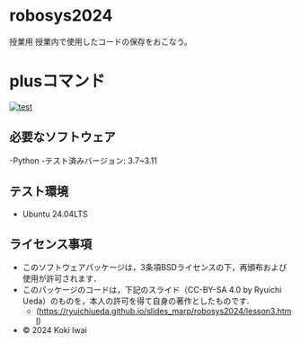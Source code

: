 # robosys2024
授業用
授業内で使用したコードの保存をおこなう。

# plusコマンド
[![test](https://github.com/ookami-koki/robosys2024/actions/workflows/test.yml/badge.svg)](https://github.com/ookami-koki/robosys2024/actions/workflows/test.yml)

## 必要なソフトウェア
-Python
 -テスト済みバージョン: 3.7~3.11

## テスト環境
- Ubuntu 24.04LTS

## ライセンス事項
- このソフトウェアパッケージは，3条項BSDライセンスの下，再頒布および使用が許可されます．
- このパッケージのコードは，下記のスライド（CC-BY-SA 4.0 by Ryuichi Ueda）のものを，本人の許可を得て自身の著作としたものです.
    - (https://ryuichiueda.github.io/slides_marp/robosys2024/lesson3.html)
- © 2024 Koki Iwai
